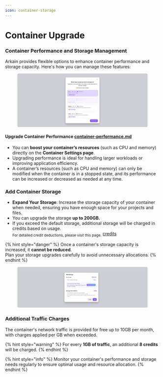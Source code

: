 ```yaml
---
icon: container-storage
---
```


# Container Upgrade

### Container **Performance and Storage Management**

Arkain provides flexible options to enhance container performance and storage capacity. Here's how you can manage these features:

<figure><img src="../../../../../.gitbook/assets/Container Upgrade (1).png" alt=""><figcaption></figcaption></figure>

#### **Upgrade Container Performance** [container-performance.md](../../container-performance.md "mention")

* You can **boost your container’s resources** (such as CPU and memory) directly on the **Container Settings page**.
* Upgrading performance is ideal for handling larger workloads or improving application efficiency.
* A container’s resources (such as CPU and memory) can only be modified when the container is in a stopped state, and its performance can be increased or decreased as needed at any time.

### **Add Container Storage**

* **Expand Your Storage**: Increase the storage capacity of your container when needed, ensuring you have enough space for your projects and files.
* You can upgrade the storage **up to 200GB.**
* If you exceed the default storage, additional storage will be charged in credits based on usage.\
  <sub>For detailed credit deductions, please visit this page.</sub> [credits](../../../../../credits-and-membership/credits/ "mention")

{% hint style="danger" %}
Once a container's storage capacity is increased, it **cannot be reduced**. \
Plan your storage upgrades carefully to avoid unnecessary allocations.
{% endhint %}

<figure><img src="../../../../../.gitbook/assets/add storage.png" alt=""><figcaption></figcaption></figure>

### **Additional Traffic Charges**

The container's network traffic is provided for free up to 10GB per month, with charges applied per GB when exceeded.

{% hint style="warning" %}
For every **1GB of traffic**, an additional **8 credits** will be charged.&#x20;
{% endhint %}

{% hint style="info" %}
Monitor your container's performance and storage needs regularly to ensure optimal usage and resource allocation.
{% endhint %}
